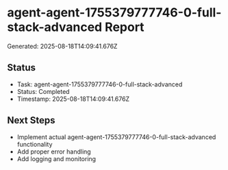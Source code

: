 # agent-agent-1755379777746-0-full-stack-advanced Report

Generated: 2025-08-18T14:09:41.676Z

## Status
- Task: agent-agent-1755379777746-0-full-stack-advanced
- Status: Completed
- Timestamp: 2025-08-18T14:09:41.676Z

## Next Steps
- Implement actual agent-agent-1755379777746-0-full-stack-advanced functionality
- Add proper error handling
- Add logging and monitoring
